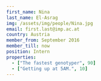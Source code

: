 ```yaml
---
first_name: Nina
last_name: El-Asrag
img: /assets/img/people/Nina.jpg
email: first.last@imp.ac.at
country: Austria
member_from: September 2016
member_till: now
position: Intern
properties:
  - ["The fastest genotyper", 90]
  - ["Getting up at 5AM.", 10]
---
```


